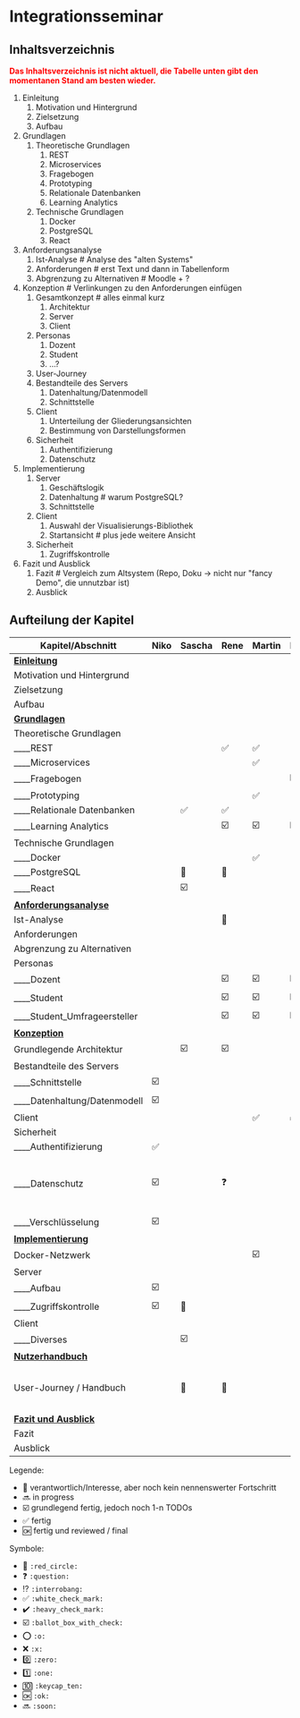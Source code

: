 # Integrationsseminar 

## Inhaltsverzeichnis

<span style="color: red; font-weight: bold;">Das Inhaltsverzeichnis ist nicht aktuell, die Tabelle unten gibt den momentanen Stand am besten wieder.</span>

1. Einleitung
   1. Motivation und Hintergrund
   1. Zielsetzung
   1. Aufbau
1. Grundlagen
   1. Theoretische Grundlagen
      1. REST
      1. Microservices
      1. Fragebogen
      1. Prototyping
      1. Relationale Datenbanken
      1. Learning Analytics
   1. Technische Grundlagen
      1. Docker
      1. PostgreSQL
      1. React
1. Anforderungsanalyse
   1. Ist-Analyse # Analyse des "alten Systems"
   1. Anforderungen # erst Text und dann in Tabellenform
   1. Abgrenzung zu Alternativen # Moodle + ?
1. Konzeption # Verlinkungen zu den Anforderungen einfügen
   1. Gesamtkonzept # alles einmal kurz
      1. Architektur
      1. Server
      1. Client
   1. Personas
      1. Dozent
      1. Student
      1. ...?
   1. User-Journey
   1. Bestandteile des Servers
      1. Datenhaltung/Datenmodell
      2. Schnittstelle
   1. Client
      1. Unterteilung der Gliederungsansichten
      1. Bestimmung von Darstellungsformen
   1. Sicherheit
      1. Authentifizierung
      2. Datenschutz
2. Implementierung
   1. Server
      1. Geschäftslogik
      2. Datenhaltung # warum PostgreSQL?
      3. Schnittstelle
   2. Client
      1. Auswahl der Visualisierungs-Bibliothek
      2. Startansicht # plus jede weitere Ansicht
   3. Sicherheit
      1. Zugriffskontrolle
3. Fazit und Ausblick
   1. Fazit # Vergleich zum Altsystem (Repo, Doku -> nicht nur "fancy Demo", die unnutzbar ist)
   2. Ausblick

## Aufteilung der Kapitel

| Kapitel/Abschnitt              | Niko               | Sascha                  | Rene                    | Martin                  | Erik                    | Julian       | Kommentar                                               |
| ------------------------------ | ------------------ | ----------------------- | ----------------------- | ----------------------- | ----------------------- | ------------ | ------------------------------------------------------- |
| **<u>Einleitung</u>**          |                    |                         |                         |                         |                         | :red_circle: |                                                         |
| Motivation und Hintergrund     |                    |                         |                         |                         |                         | :red_circle: |                                                         |
| Zielsetzung                    |                    |                         |                         |                         |                         | :red_circle: |                                                         |
| Aufbau                         |                    |                         |                         |                         |                         | :red_circle: |                                                         |
| **<u>Grundlagen</u>**          |                    |                         |                         |                         |                         |              |                                                         |
| Theoretische Grundlagen        |                    |                         |                         |                         |                         |              |                                                         |
| ____REST                       |                    |                         | :white_check_mark:      | :white_check_mark:      |                         |              |                                                         |
| ____Microservices              |                    |                         |                         | :white_check_mark:      |                         |              |                                                         |
| ____Fragebogen                 |                    |                         |                         |                         | :ballot_box_with_check: |              |                                                         |
| ____Prototyping                |                    |                         |                         | :white_check_mark:      |                         |              |                                                         |
| ____Relationale Datenbanken    |                    | :white_check_mark:      | :white_check_mark:      |                         |                         |              |                                                         |
| ____Learning Analytics         |                    |                         | :ballot_box_with_check: | :ballot_box_with_check: | :ballot_box_with_check: |              |                                                         |
| Technische Grundlagen          |                    |                         |                         |                         |                         |              |                                                         |
| ____Docker                     |                    |                         |                         | :white_check_mark:      |                         |              |                                                         |
| ____PostgreSQL                 |                    | :red_circle:            | :red_circle:            |                         |                         |              |                                                         |
| ____React                      |                    | :ballot_box_with_check: |                         |                         |                         |              |                                                         |
| **<u>Anforderungsanalyse</u>** |                    |                         |                         |                         |                         |              |                                                         |
| Ist-Analyse                    |                    |                         | :red_circle:            |                         |                         | :red_circle: |                                                         |
| Anforderungen                  |                    |                         |                         |                         |                         | :red_circle: |                                                         |
| Abgrenzung zu Alternativen     |                    |                         |                         |                         |                         | :red_circle: |                                                         |
| Personas                       |                    |                         |                         |                         |                         |              |                                                         |
| ____Dozent                     |                    |                         | :ballot_box_with_check: | :ballot_box_with_check: | :ballot_box_with_check: |              |                                                         |
| ____Student                    |                    |                         | :ballot_box_with_check: | :ballot_box_with_check: | :ballot_box_with_check: |              |                                                         |
| ____Student_Umfrageersteller   |                    |                         | :ballot_box_with_check: | :ballot_box_with_check: | :ballot_box_with_check: |              |                                                         |
| **<u>Konzeption</u>**          |                    |                         |                         |                         |                         |              |                                                         |
| Grundlegende Architektur       |                    | :ballot_box_with_check: | :ballot_box_with_check: |                         |                         |              |                                                         |
| Bestandteile des Servers       |                    |                         |                         |                         |                         |              |                                                         |
| ____Schnittstelle              | :ballot_box_with_check: |                         |                         |                         |                         |              |                                                         |
| ____Datenhaltung/Datenmodell   | :ballot_box_with_check: |                         |                         |                         |                         |              |                                                         |
| Client                         |                    |                         |                         | :white_check_mark:      | :white_check_mark:      |              |                                                         |
| Sicherheit                     |                    |                         |                         |                         |                         |              |                                                         |
| ____Authentifizierung          | :white_check_mark:      |                         |                         |                         |                         |              |                                                         |
| ____Datenschutz                | :ballot_box_with_check: |                         | :question:              |                         |                         |              | Beschreibung inwiefern das für das Projekt wichtig ist. |
| ____Verschlüsselung            | :ballot_box_with_check: |                         |                         |                         |                         |              |                                                         |
| **<u>Implementierung</u>**     |                    |                         |                         |                         |                         |              |                                                         |
| Docker-Netzwerk                |                    |                         |                         | :ballot_box_with_check: |                         |              |                                                         |
| Server                         |                    |                         |                         |                         |                         |              |                                                         |
| ____Aufbau                     | :ballot_box_with_check: |                         |                         |                         |                         |              |                                                         |
| ____Zugriffskontrolle          | :ballot_box_with_check: | :red_circle:            |                         |                         |                         |              |                                                         |
| Client                         |                    |                         |                         |                         |                         |              |                                                         |
| ____Diverses                   |                    | :ballot_box_with_check: |                         |                         |                         |              |                                                         |
| **<u>Nutzerhandbuch</u>**      |                    |                         |                         |                         |                         |              |                                                         |
| User-Journey / Handbuch        |                    | :red_circle:            | :red_circle:            |                         |                         |              | Screenshots mit Markierung + BPMN                       |
| **<u>Fazit und Ausblick</u>**  |                    |                         |                         |                         |                         |              |                                                         |
| Fazit                          |                    |                         |                         |                         |                         |              |                                                         |
| Ausblick                       |                    |                         |                         |                         |                         |              |                                                         |

Legende:
- :red_circle: verantwortlich/Interesse, aber noch kein nennenswerter Fortschritt
- :soon: in progress
- :ballot_box_with_check: grundlegend fertig, jedoch noch 1-n TODOs
- :white_check_mark: fertig
- :ok: fertig und reviewed / final

Symbole:
- :red_circle: `:red_circle:`
- :question: `:question:`
- :interrobang: `:interrobang:`
- :white_check_mark: `:white_check_mark:`
- :heavy_check_mark: `:heavy_check_mark:`
- :ballot_box_with_check: `:ballot_box_with_check:`
- :o: `:o:`
- :x: `:x:`
- :zero: `:zero:`
- :one: `:one:`
- :keycap_ten: `:keycap_ten:`
- :ok: `:ok:`
- :soon: `:soon:`
